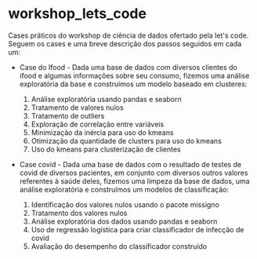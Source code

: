 # workshop_lets_code
Cases práticos do workshop de ciência de dados ofertado pela let's code. Seguem os cases e uma breve descrição dos passos seguidos em cada um:

* Case do Ifood - Dada uma base de dados com diversos clientes do ifood e algumas informações sobre seu consumo, fizemos uma análise exploratória da base e construímos um modelo baseado em clusteres:
    1. Análise exploratória usando pandas e seaborn
    2. Tratamento de valores nulos
    3. Tratamento de outliers
    4. Exploração de correlação entre variáveis
    5. Minimização da inércia para uso do kmeans
    6. Otimização da quantidade de clusters para uso do kmeans
    7. Uso do kmeans para clusterização de clientes

* Case covid - Dada uma base de dados com o resultado de testes de covid de diversos pacientes, em conjunto com diversos outros valores referentes à saúde deles, fizemos uma limpeza da base de dados, uma análise exploratória e construímos um modelos de classificação:
    1. Identificação dos valores nulos usando o pacote missigno
    2. Tratamento dos valores nulos
    3. Análise exploratória dos dados usando pandas e seaborn
    4. Uso de regressão logística para criar classificador de infecção de covid
    5. Avaliação do desempenho do classificador construído
